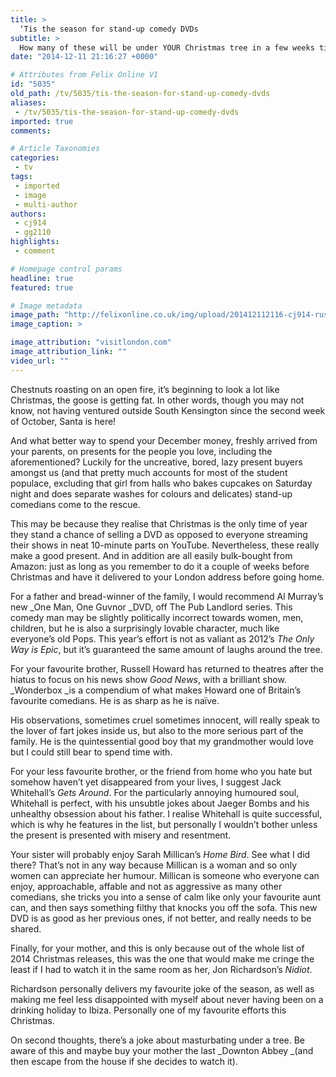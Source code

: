 ```yaml
---
title: >
  ‘Tis the season for stand-up comedy DVDs
subtitle: >
  How many of these will be under YOUR Christmas tree in a few weeks time?
date: "2014-12-11 21:16:27 +0000"

# Attributes from Felix Online V1
id: "5035"
old_path: /tv/5035/tis-the-season-for-stand-up-comedy-dvds
aliases:
 - /tv/5035/tis-the-season-for-stand-up-comedy-dvds
imported: true
comments:

# Article Taxonomies
categories:
 - tv
tags:
 - imported
 - image
 - multi-author
authors:
 - cj914
 - gg2110
highlights:
 - comment

# Homepage control params
headline: true
featured: true

# Image metadata
image_path: "http://felixonline.co.uk/img/upload/201412112116-cj914-russell-howard-cmyk.jpg"
image_caption: >

image_attribution: "visitlondon.com"
image_attribution_link: ""
video_url: ""
---
```


Chestnuts roasting on an open fire, it’s beginning to look a lot like Christmas, the goose is getting fat. In other words, though you may not know, not having ventured outside South Kensington since the second week of October, Santa is here!

And what better way to spend your December money, freshly arrived from your parents, on presents for the people you love, including the aforementioned? Luckily for the uncreative, bored, lazy present buyers amongst us (and that pretty much accounts for most of the student populace, excluding that girl from halls who bakes cupcakes on Saturday night and does separate washes for colours and delicates) stand-up comedians come to the rescue.

This may be because they realise that Christmas is the only time of year they stand a chance of selling a DVD as opposed to everyone streaming their shows in neat 10-minute parts on YouTube. Nevertheless, these really make a good present. And in addition are all easily bulk-bought from Amazon: just as long as you remember to do it a couple of weeks before Christmas and have it delivered to your London address before going home.

For a father and bread-winner of the family, I would recommend Al Murray’s new _One Man, One Guvnor _DVD, off The Pub Landlord series. This comedy man may be slightly politically incorrect towards women, men, children, but he is also a surprisingly lovable character, much like everyone’s old Pops. This year’s effort is not as valiant as 2012’s _The Only Way is Epic_, but it’s guaranteed the same amount of laughs around the tree.

For your favourite brother, Russell Howard has returned to theatres after the hiatus to focus on his news show _Good News_, with a brilliant show. _Wonderbox _is a compendium of what makes Howard one of Britain’s favourite comedians. He is as sharp as he is naïve.

His observations, sometimes cruel sometimes innocent, will really speak to the lover of fart jokes inside us, but also to the more serious part of the family. He is the quintessential good boy that my grandmother would love but I could still bear to spend time with.

For your less favourite brother, or the friend from home who you hate but somehow haven’t yet disappeared from your lives, I suggest Jack Whitehall’s _Gets Around_. For the particularly annoying humoured soul, Whitehall is perfect, with his unsubtle jokes about Jaeger Bombs and his unhealthy obsession about his father. I realise Whitehall is quite successful, which is why he features in the list, but personally I wouldn’t bother unless the present is presented with misery and resentment.

Your sister will probably enjoy Sarah Millican’s _Home Bird_. See what I did there? That’s not in any way because Millican is a woman and so only women can appreciate her humour. Millican is someone who everyone can enjoy, approachable, affable and not as aggressive as many other comedians, she tricks you into a sense of calm like only your favourite aunt can, and then says something filthy that knocks you off the sofa. This new DVD is as good as her previous ones, if not better, and really needs to be shared.

Finally, for your mother, and this is only because out of the whole list of 2014 Christmas releases, this was the one that would make me cringe the least if I had to watch it in the same room as her, Jon Richardson’s _Nidiot_.

Richardson personally delivers my favourite joke of the season, as well as making me feel less disappointed with myself about never having been on a drinking holiday to Ibiza. Personally one of my favourite efforts this Christmas.

On second thoughts, there’s a joke about masturbating under a tree. Be aware of this and maybe buy your mother the last _Downton Abbey _(and then escape from the house if she decides to watch it).
